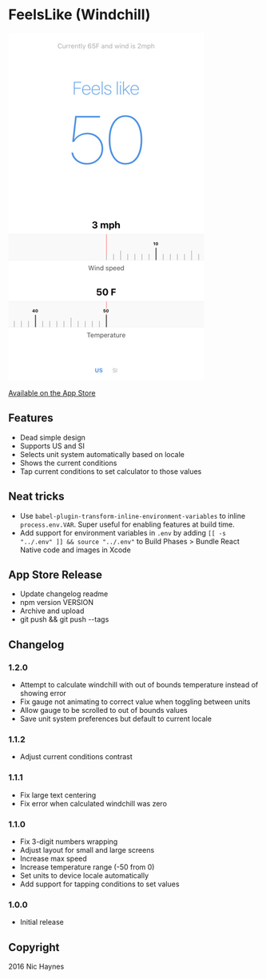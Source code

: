 # FeelsLike (Windchill)

![](screenshot.jpg)

[Available on the App Store](https://appsto.re/us/wtyegb.i)

## Features

* Dead simple design
* Supports US and SI
* Selects unit system automatically based on locale
* Shows the current conditions
* Tap current conditions to set calculator to those values

## Neat tricks

* Use `babel-plugin-transform-inline-environment-variables` to inline `process.env.VAR`. Super useful for enabling features at build time.
* Add support for environment variables in `.env` by adding `[[ -s "../.env" ]] && source "../.env"` to Build Phases > Bundle React Native code and images in Xcode

## App Store Release

* Update changelog readme
* npm version VERSION
* Archive and upload
* git push && git push --tags

## Changelog

### 1.2.0

* Attempt to calculate windchill with out of bounds temperature instead of showing error
* Fix gauge not animating to correct value when toggling between units
* Allow gauge to be scrolled to out of bounds values
* Save unit system preferences but default to current locale

### 1.1.2

* Adjust current conditions contrast

### 1.1.1

* Fix large text centering
* Fix error when calculated windchill was zero

### 1.1.0

* Fix 3-digit numbers wrapping
* Adjust layout for small and large screens
* Increase max speed
* Increase temperature range (-50 from 0)
* Set units to device locale automatically
* Add support for tapping conditions to set values

### 1.0.0

* Initial release

## Copyright

2016 Nic Haynes
